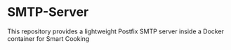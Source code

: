 # SMTP-Server

This repository provides a lightweight Postfix SMTP server inside a Docker container for Smart Cooking
